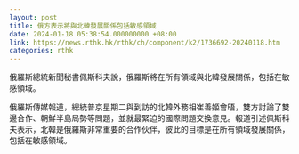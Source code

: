 ```yaml
---
layout: post
title: 俄方表示將與北韓發展關係包括敏感領域
date: 2024-01-18 05:38:54.000000000 +08:00
link: https://news.rthk.hk/rthk/ch/component/k2/1736692-20240118.htm
categories: rthk
---
```


俄羅斯總統新聞秘書佩斯科夫說，俄羅斯將在所有領域與北韓發展關係，包括在敏感領域。

俄羅斯傳媒報道，總統普京星期二與到訪的北韓外務相崔善姬會晤，雙方討論了雙邊合作、朝鮮半島局勢等問題，並就最緊迫的國際問題交換意見。報道引述佩斯科夫表示，北韓是俄羅斯非常重要的合作伙伴，彼此的目標是在所有領域發展關係，包括在敏感領域。
